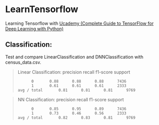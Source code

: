 # LearnTensorflow
Learning Tensorflow with [Ucademy (Complete Guide to TensorFlow for Deep Learning with Python)](https://www.udemy.com/complete-guide-to-tensorflow-for-deep-learning-with-python/)

## Classification:
Test and compare LinearClassification and DNNClassification with census_data.csv.

> Linear Classification:
>              precision    recall  f1-score   support
> 
>           0       0.88      0.88      0.88      7436
>           1       0.61      0.61      0.61      2333
>     avg / total       0.81      0.81      0.81      9769

> NN Classification:
>              precision    recall  f1-score   support
> 
>           0       0.85      0.95      0.89      7436
>           1       0.73      0.46      0.56      2333
>     avg / total       0.82      0.83      0.81      9769

